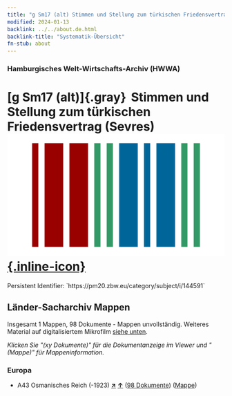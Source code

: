 ```yaml
---
title: "g Sm17 (alt) Stimmen und Stellung zum türkischen Friedensvertrag (Sevres)"
modified: 2024-01-13
backlink: ../../about.de.html
backlink-title: "Systematik-Übersicht"
fn-stub: about
---
```


### Hamburgisches Welt-Wirtschafts-Archiv (HWWA)

# [g Sm17 (alt)]{.gray}&#8201; Stimmen und Stellung zum türkischen Friedensvertrag (Sevres) &#160; [![Wikidata](/images/Wikidata-logo.svg "Wikidata"){.inline-icon}](http://www.wikidata.org/entity/Q104699690)

<div class="hint">Persistent Identifier: `https://pm20.zbw.eu/category/subject/i/144591`</div>







## Länder-Sacharchiv Mappen






Insgesamt 1 Mappen, 98 Dokumente - Mappen unvollständig. Weiteres Material auf digitalisiertem Mikrofilm [siehe unten](#filmsections).

_Klicken Sie "(xy Dokumente)" für die Dokumentanzeige im Viewer und "(Mappe)" für Mappeninformation._




### Europa

- A43 Osmanisches Reich (-1923) [**&nearr;**](../../../geo/i/141034/about.de.html "Osmanisches Reich (-1923) (alle Mappen)") [**&uarr;**](../../../geo/about.de.html#A43 "Ländersystematik") (<a href="https://pm20.zbw.eu/iiifview/folder/sh/141034,144591" title="über: Osmanisches Reich (-1923) : Stimmen und Stellung zum türkischen Friedensvertrag (Sevres)" target="_blank">98 Dokumente</a>) ([Mappe](../../../../folder/sh/1410xx/141034/1445xx/144591/about.de.html))



<a id="filmsections" />













